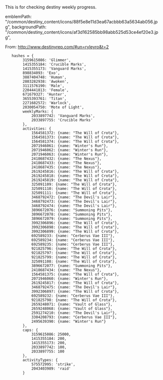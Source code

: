 This is for checking destiny weekly progress. 

emblemPath: "/common/destiny\_content/icons/88f5e8e11d3ea67acbbb63a5634ab056.jpg",
backgroundPath: "/common/destiny\_content/icons/af3d162585bb98abb525d53ce4ef20e3.jpg",


From:
http://www.destinyrep.com/#un=ryleyro&t=2


       hashes = {
            3159615086: 'Glimmer',
            1415355184: 'Crucible Marks',
            1415355173: 'Vanguard Marks',
            898834093: 'Exo',
            3887404748: 'Human',
            2803282938: 'Awoken',
            3111576190: 'Male',
            2204441813: 'Female',
            671679327: 'Hunter',
            3655393761: 'Titan',
            2271682572: 'Warlock',
            2030054750: 'Mote of Light',
            weeklyMarks: {
                2033897742: 'Vanguard Marks',
                2033897755: 'Crucible Marks'
            },
            activities: {
                1564581372: {name: "The Will of Crota"},
                1564581373: {name: "The Will of Crota"},
                1564581374: {name: "The Will of Crota"},
                2071946061: {name: "Winter's Run"},
                2071946062: {name: "Winter's Run"},
                2071946063: {name: "Winter's Run"},
                2418687432: {name: "The Nexus"},
                2418687433: {name: "The Nexus"},
                2418687435: {name: "The Nexus"},
                2619245816: {name: "The Will of Crota"},
                2619245818: {name: "The Will of Crota"},
                2619245819: {name: "The Will of Crota"},
                325091109: {name: "The Will of Crota"},
                325091110: {name: "The Will of Crota"},
                325091111: {name: "The Will of Crota"},
                3468792472: {name: "The Devil's Lair"},
                3468792473: {name: "The Devil's Lair"},
                3468792474: {name: "The Devil's Lair"},
                3896672076: {name: "Summoning Pits"},
                3896672078: {name: "Summoning Pits"},
                3896672079: {name: "Summoning Pits"},
                3992306896: {name: "The Will of Crota"},
                3992306898: {name: "The Will of Crota"},
                3992306899: {name: "The Will of Crota"},
                692589233: {name: "Cerberus Vae III"},
                692589234: {name: "Cerberus Vae III"},
                692589235: {name: "Cerberus Vae III"},
                921825796: {name: "The Will of Crota"},
                921825797: {name: "The Will of Crota"},
                921825799: {name: "The Will of Crota"},
                325091108: {name: "The Will of Crota"},
                3896672077: {name: "Summoning Pits"},
                2418687434: {name: "The Nexus"},
                1564581375: {name: "The Will of Crota"},
                2071946060: {name: "Winter's Run"},
                2619245817: {name: "The Will of Crota"},
                3468792475: {name: "The Devil's Lair"},
                3992306897: {name: "The Will of Crota"},
                692589232: {name: "Cerberus Vae III"},
                921825798: {name: "The Will of Crota"},
                2659248071: {name: "Vault of Glass"},
                2659248068: {name: "Vault of Glass"},
                2591274210: {name: "The Devil's Lair"},
                3304208793: {name: "Cerberus Vae III"},
                2495639390: {name: "Winter's Run"}
            },
            caps: {
                3159615086: 25000,
                1415355184: 200,
                1415355173: 200,
                2033897742: 100,
                2033897755: 100
            },
            activityTypes: {
                575572995: 'strike',
                2043403989: 'raid'
            }

